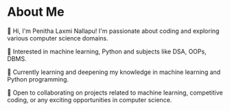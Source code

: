 # About Me

👋 Hi, I'm Penitha Laxmi Nallapu! I'm passionate about coding and exploring various computer science domains.

👀 Interested in machine learning, Python and subjects like DSA, OOPs, DBMS.

🌱 Currently learning and deepening my knowledge in machine learning and Python programming.

💞️ Open to collaborating on projects related to machine learning, competitive coding, or any exciting opportunities in computer science.

<!--
**penithalaxminallapu/penithalaxminallapu** is a ✨ _special_ ✨ repository because its `README.md` (this file) appears on your GitHub profile.

Here are some ideas to get you started:

- 🔭 I’m currently working on ...
- 🌱 I’m currently learning ...
- 👯 I’m looking to collaborate on ...
- 🤔 I’m looking for help with ...
- 💬 Ask me about ...
- 📫 How to reach me: ...
- 😄 Pronouns: ...
- ⚡ Fun fact: ...
-->
